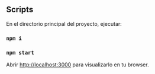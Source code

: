 ## Scripts

En el directorio principal del proyecto, ejecutar:
### `npm i`

### `npm start`

Abrir [http://localhost:3000](http://localhost:3000) para visualizarlo en tu browser.


